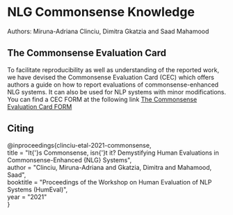 # NLG Commonsense Knowledge

Authors: Miruna-Adriana Clinciu, Dimitra Gkatzia and Saad Mahamood

## The Commonsense Evaluation Card 
To facilitate reproducibility as well as understanding of the reported work, we have devised the Commonsense Evaluation Card (CEC) which offers authors a guide on how to report evaluations of commonsense-enhanced NLG systems. It can also be used for NLP systems with minor modifications.
You can find a CEC FORM at the following link [The Commonsense Evaluation Card FORM](https://nlgknowledge.github.io/commonsense/)

## Citing

<html>
@inproceedings{clinciu-etal-2021-commonsense, <br>
    title = "It{'}s Commonsense, isn{'}t it? Demystifying Human Evaluations in Commonsense-Enhanced {NLG} Systems", <br>
    author = "Clinciu, Miruna-Adriana  and  Gkatzia, Dimitra  and   Mahamood, Saad", <br>
    booktitle = "Proceedings of the Workshop on Human Evaluation of NLP Systems (HumEval)", <br>
    year = "2021" <br>
} </html>

